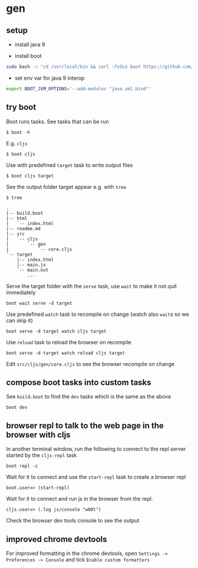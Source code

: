 # gen

## setup

- install java 9

- install boot

```bash
sudo bash -c "cd /usr/local/bin && curl -fsSLo boot https://github.com/boot-clj/boot-bin/releases/download/latest/boot.sh && chmod 755 boot"
```

- set env var for java 9 interop

```bash
export BOOT_JVM_OPTIONS='--add-modules "java.xml.bind"'
```

## try boot

Boot runs tasks. See tasks that can be run

```
$ boot -h
```

E.g. `cljs`

```
$ boot cljs
```

Use with predefined `target` task to write output files

```
$ boot cljs target
```

See the output folder target appear e.g. with `tree`

```
$ tree

.
|-- build.boot
|-- html
|   `-- index.html
|-- readme.md
|-- src
|   `-- cljs
|       `-- gen
|           `-- core.cljs
`-- target
    |-- index.html
    |-- main.js
    `-- main.out
        ...

```

Serve the target folder with the `serve` task, use `wait` to make it not quit immediately

```
boot wait serve -d target
```

Use predefined `watch` task to recompile on change (watch also `wait`s so we can skip it)

```
boot serve -d target watch cljs target
```

Use `reload` task to reload the browser on recompile

```
boot serve -d target watch reload cljs target
```

Edit `src/cljs/gen/core.cljs` to see the browser recompile on change

## compose boot tasks into custom tasks

See `build.boot` to find the `dev` tasks which is the same as the above

```
boot dev
```

## browser repl to talk to the web page in the browser with cljs

In another terminal window, run the following to connect to the repl server
started by the `cljs-repl` task

```
boot repl -c
```

Wait for it to connect and use the `start-repl` task to create a browser repl

```
boot.user=> (start-repl)
```

Wait for it to connect and run js in the browser from the repl.

```
cljs.user=> (.log js/console "w00t")
```

Check the browser dev tools console to see the output

## improved chrome devtools

For improved formatting in the chrome devtools, open `Settings -> Preferences -> Console` and tick `Enable custom formatters`